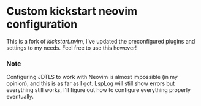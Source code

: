 # Custom kickstart neovim configuration

This is a fork of *kickstart.nvim*, I've updated the preconfigured plugins and settings to my needs. Feel free to use this however!

### Note
Configuring JDTLS to work with Neovim is almost impossible (in my opinion), and this is as far as I got. LspLog will still show errors but everything still works, I'll figure out how to configure everything properly eventually.
